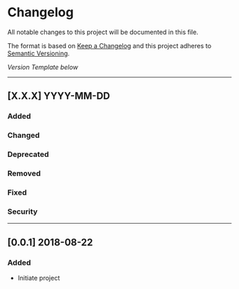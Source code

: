 # Changelog
All notable changes to this project will be documented in this file.

The format is based on [Keep a Changelog](http://keepachangelog.com/)
and this project adheres to [Semantic Versioning](http://semver.org/).


*Version Template below*

---
## [X.X.X] YYYY-MM-DD

### Added
### Changed
### Deprecated
### Removed
### Fixed
### Security
---

## [0.0.1] 2018-08-22

### Added
- Initiate project
